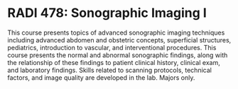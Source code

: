 # RADI 478: Sonographic Imaging I

This course presents topics of advanced sonographic imaging techniques including advanced abdomen and obstetric concepts, superficial structures, pediatrics, introduction to vascular, and interventional procedures. This course presents the normal and abnormal sonographic findings, along with the relationship of these findings to patient clinical history, clinical exam, and laboratory findings. Skills related to scanning protocols, technical factors, and image quality are developed in the lab. Majors only.
